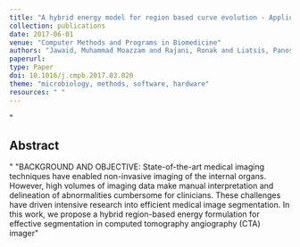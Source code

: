 ```yaml
--- 
title: "A hybrid energy model for region based curve evolution - Application to CTA coronary segmentation"
collection: publications
date: 2017-06-01
venue: "Computer Methods and Programs in Biomedicine"
authors: "Jawaid, Muhammad Moazzam and Rajani, Ronak and Liatsis, Panos and Reyes-Aldasoro, Constantino Carlos and Slabaugh, Greg"
paperurl: 
type: Paper
doi: 10.1016/j.cmpb.2017.03.020
theme: "microbiology, methods, software, hardware"
resources: " "
--- 
```

"<h2> Abstract </h2>" "BACKGROUND AND OBJECTIVE: State-of-the-art medical imaging techniques have enabled non-invasive imaging of the internal organs. However, high volumes of imaging data make manual interpretation and delineation of abnormalities cumbersome for clinicians. These challenges have driven intensive research into efficient medical image segmentation. In this work, we propose a hybrid region-based energy formulation for effective segmentation in computed tomography angiography (CTA) imager"
